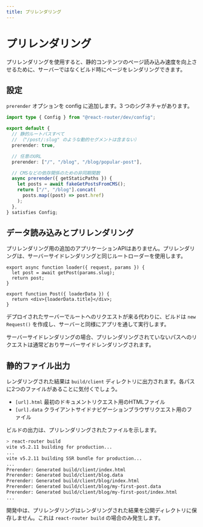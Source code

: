 ```yaml
---
title: プリレンダリング
---
```


# プリレンダリング

プリレンダリングを使用すると、静的コンテンツのページ読み込み速度を向上させるために、サーバーではなくビルド時にページをレンダリングできます。

## 設定

`prerender` オプションを config に追加します。3 つのシグネチャがあります。

```ts filename=react-router.config.ts
import type { Config } from "@react-router/dev/config";

export default {
  // 静的ルートパスすべて
  // （"/post/:slug" のような動的セグメントは含まない）
  prerender: true,

  // 任意のURL
  prerender: ["/", "/blog", "/blog/popular-post"],

  // CMSなどの依存関係のための非同期関数
  async prerender({ getStaticPaths }) {
    let posts = await fakeGetPostsFromCMS();
    return ["/", "/blog"].concat(
      posts.map((post) => post.href)
    );
  },
} satisfies Config;
```

## データ読み込みとプリレンダリング

プリレンダリング用の追加のアプリケーションAPIはありません。プリレンダリングは、サーバーサイドレンダリングと同じルートローダーを使用します。

```tsx
export async function loader({ request, params }) {
  let post = await getPost(params.slug);
  return post;
}

export function Post({ loaderData }) {
  return <div>{loaderData.title}</div>;
}
```

デプロイされたサーバーでルートへのリクエストが来る代わりに、ビルドは `new Request()` を作成し、サーバーと同様にアプリを通して実行します。

サーバーサイドレンダリングの場合、プリレンダリングされていないパスへのリクエストは通常どおりサーバーサイドレンダリングされます。

## 静的ファイル出力

レンダリングされた結果は `build/client` ディレクトリに出力されます。各パスに2つのファイルがあることに気付くでしょう。

- `[url].html` 最初のドキュメントリクエスト用のHTMLファイル
- `[url].data` クライアントサイドナビゲーションブラウザリクエスト用のファイル

ビルドの出力は、プリレンダリングされたファイルを示します。

```sh
> react-router build
vite v5.2.11 building for production...
...
vite v5.2.11 building SSR bundle for production...
...
Prerender: Generated build/client/index.html
Prerender: Generated build/client/blog.data
Prerender: Generated build/client/blog/index.html
Prerender: Generated build/client/blog/my-first-post.data
Prerender: Generated build/client/blog/my-first-post/index.html
...
```

開発中は、プリレンダリングはレンダリングされた結果を公開ディレクトリに保存しません。これは `react-router build` の場合のみ発生します。

